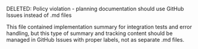 DELETED: Policy violation - planning documentation should use GitHub Issues instead of .md files

This file contained implementation summary for integration tests and error handling, but this type of summary and tracking content should be managed in GitHub Issues with proper labels, not as separate .md files.